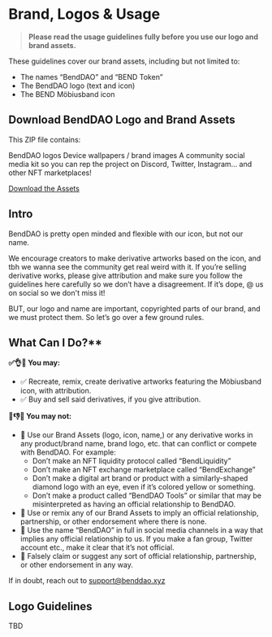 # Brand, Logos & Usage
>**Please read the usage guidelines fully before you use our logo and brand assets.**

These guidelines cover our brand assets, including but not limited to:

- The names “BendDAO” and “BEND Token”
- The BendDAO logo (text and icon)
- The BEND Möbiusband icon

## Download BendDAO Logo and Brand Assets

This ZIP file contains:

BendDAO logos
Device wallpapers / brand images
A community social media kit so you can rep the project on Discord, Twitter, Instagram... and other NFT marketplaces!

[Download the Assets](https://github.com/BendDAO/bend-brand-logo-assets/raw/main/BendDAO_Brand_Assets-2022205151745.zip)

## Intro
BendDAO is pretty open minded and flexible with our icon, but not our name.

We encourage creators to make derivative artworks based on the icon, and tbh we wanna see the community get real weird with it. If you’re selling derivative works, please give attribution and make sure you follow the guidelines here carefully so we don’t have a disagreement. If it’s dope, @ us on social so we don't miss it!

BUT, our logo and name are important, copyrighted parts of our brand, and we must protect them. So let’s go over a few ground rules.

## What Can I Do?**
**✅👌🙂 You may:**
- ✅ Recreate, remix, create derivative artworks featuring the Möbiusband icon, with attribution.
- ✅ Buy and sell said derivatives, if you give attribution.

**🚫👎😰 You may not:**
- 🚫 Use our Brand Assets (logo, icon, name,) or any derivative works in any product/brand name, brand logo, etc. that can conflict or compete with BendDAO. For example:
  - Don’t make an NFT liquidity protocol called “BendLiquidity”
  - Don’t make an NFT exchange marketplace called “BendExchange”
  - Don’t make a digital art brand or product with a similarly-shaped diamond logo with an eye, even if it’s colored yellow or something.
  - Don’t make a product called “BendDAO Tools” or similar that may be misinterpreted as having an official relationship to BendDAO.
- 🚫 Use or remix any of our Brand Assets to imply an official relationship, partnership, or other endorsement where there is none.
- 🚫 Use the name “BendDAO” in full in social media channels in a way that implies any official relationship to us. If you make a fan group, Twitter account etc., make it clear that it’s not official.
- 🚫 Falsely claim or suggest any sort of official relationship, partnership, or other endorsement in any way.

If in doubt, reach out to support@benddao.xyz

## Logo Guidelines
TBD

